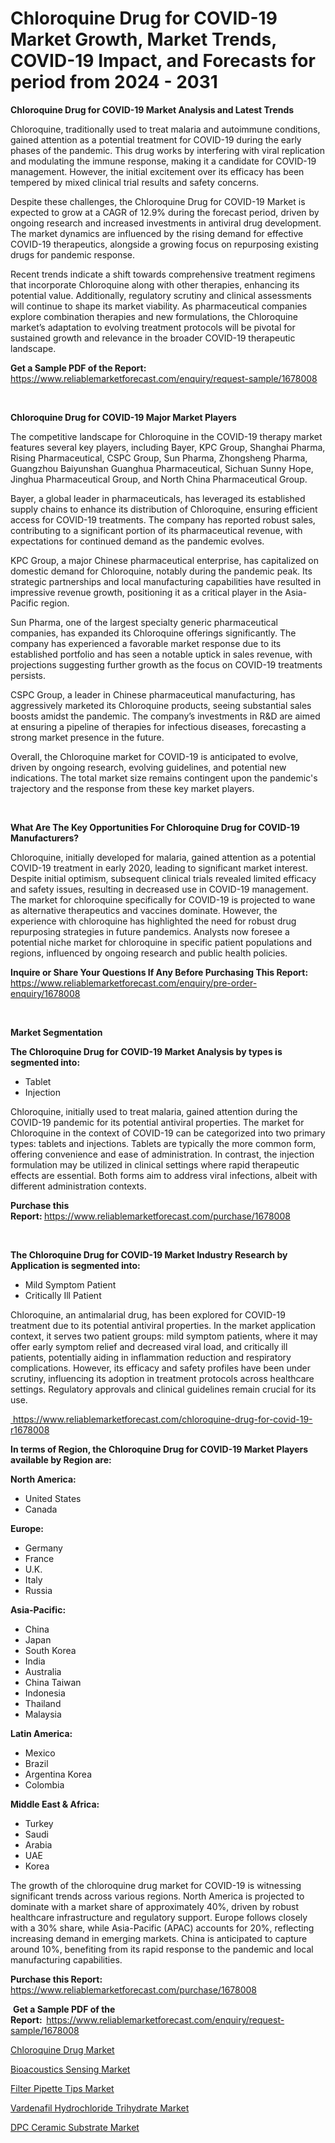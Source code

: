 <p><h1>Chloroquine Drug for COVID-19 Market Growth, Market Trends, COVID-19 Impact, and Forecasts for period from 2024 - 2031</h1></p><p><strong>Chloroquine Drug for COVID-19 Market Analysis and Latest Trends</strong></p>
<p><p>Chloroquine, traditionally used to treat malaria and autoimmune conditions, gained attention as a potential treatment for COVID-19 during the early phases of the pandemic. This drug works by interfering with viral replication and modulating the immune response, making it a candidate for COVID-19 management. However, the initial excitement over its efficacy has been tempered by mixed clinical trial results and safety concerns.</p><p>Despite these challenges, the Chloroquine Drug for COVID-19 Market is expected to grow at a CAGR of 12.9% during the forecast period, driven by ongoing research and increased investments in antiviral drug development. The market dynamics are influenced by the rising demand for effective COVID-19 therapeutics, alongside a growing focus on repurposing existing drugs for pandemic response. </p><p>Recent trends indicate a shift towards comprehensive treatment regimens that incorporate Chloroquine along with other therapies, enhancing its potential value. Additionally, regulatory scrutiny and clinical assessments will continue to shape its market viability. As pharmaceutical companies explore combination therapies and new formulations, the Chloroquine market’s adaptation to evolving treatment protocols will be pivotal for sustained growth and relevance in the broader COVID-19 therapeutic landscape.</p></p>
<p><strong>Get a Sample PDF of the Report:&nbsp;</strong> <a href="https://www.reliablemarketforecast.com/enquiry/request-sample/1678008?utm_campaign=1130&utm_medium=2&utm_source=Github&utm_content=ia&utm_term=14102024&utm_id=chloroquine-drug-for-covid-19">https://www.reliablemarketforecast.com/enquiry/request-sample/1678008</a></p>
<p>&nbsp;</p>
<p><strong>Chloroquine Drug for COVID-19 Major Market Players</strong></p>
<p><p>The competitive landscape for Chloroquine in the COVID-19 therapy market features several key players, including Bayer, KPC Group, Shanghai Pharma, Rising Pharmaceutical, CSPC Group, Sun Pharma, Zhongsheng Pharma, Guangzhou Baiyunshan Guanghua Pharmaceutical, Sichuan Sunny Hope, Jinghua Pharmaceutical Group, and North China Pharmaceutical Group.</p><p>Bayer, a global leader in pharmaceuticals, has leveraged its established supply chains to enhance its distribution of Chloroquine, ensuring efficient access for COVID-19 treatments. The company has reported robust sales, contributing to a significant portion of its pharmaceutical revenue, with expectations for continued demand as the pandemic evolves.</p><p>KPC Group, a major Chinese pharmaceutical enterprise, has capitalized on domestic demand for Chloroquine, notably during the pandemic peak. Its strategic partnerships and local manufacturing capabilities have resulted in impressive revenue growth, positioning it as a critical player in the Asia-Pacific region.</p><p>Sun Pharma, one of the largest specialty generic pharmaceutical companies, has expanded its Chloroquine offerings significantly. The company has experienced a favorable market response due to its established portfolio and has seen a notable uptick in sales revenue, with projections suggesting further growth as the focus on COVID-19 treatments persists.</p><p>CSPC Group, a leader in Chinese pharmaceutical manufacturing, has aggressively marketed its Chloroquine products, seeing substantial sales boosts amidst the pandemic. The company’s investments in R&D are aimed at ensuring a pipeline of therapies for infectious diseases, forecasting a strong market presence in the future.</p><p>Overall, the Chloroquine market for COVID-19 is anticipated to evolve, driven by ongoing research, evolving guidelines, and potential new indications. The total market size remains contingent upon the pandemic's trajectory and the response from these key market players.</p></p>
<p>&nbsp;</p>
<p><strong>What Are The Key Opportunities For Chloroquine Drug for COVID-19 Manufacturers?</strong></p>
<p><p>Chloroquine, initially developed for malaria, gained attention as a potential COVID-19 treatment in early 2020, leading to significant market interest. Despite initial optimism, subsequent clinical trials revealed limited efficacy and safety issues, resulting in decreased use in COVID-19 management. The market for chloroquine specifically for COVID-19 is projected to wane as alternative therapeutics and vaccines dominate. However, the experience with chloroquine has highlighted the need for robust drug repurposing strategies in future pandemics. Analysts now foresee a potential niche market for chloroquine in specific patient populations and regions, influenced by ongoing research and public health policies.</p></p>
<p><strong>Inquire or Share Your Questions If Any Before Purchasing This Report:</strong> <a href="https://www.reliablemarketforecast.com/enquiry/pre-order-enquiry/1678008?utm_campaign=1130&utm_medium=2&utm_source=Github&utm_content=ia&utm_term=14102024&utm_id=chloroquine-drug-for-covid-19">https://www.reliablemarketforecast.com/enquiry/pre-order-enquiry/1678008</a></p>
<p>&nbsp;</p>
<p><strong>Market Segmentation</strong></p>
<p><strong>The Chloroquine Drug for COVID-19 Market Analysis by types is segmented into:</strong></p>
<p><ul><li>Tablet</li><li>Injection</li></ul></p>
<p><p>Chloroquine, initially used to treat malaria, gained attention during the COVID-19 pandemic for its potential antiviral properties. The market for Chloroquine in the context of COVID-19 can be categorized into two primary types: tablets and injections. Tablets are typically the more common form, offering convenience and ease of administration. In contrast, the injection formulation may be utilized in clinical settings where rapid therapeutic effects are essential. Both forms aim to address viral infections, albeit with different administration contexts.</p></p>
<p><strong>Purchase this Report:&nbsp;</strong><a href="https://www.reliablemarketforecast.com/purchase/1678008?utm_campaign=1130&utm_medium=2&utm_source=Github&utm_content=ia&utm_term=14102024&utm_id=chloroquine-drug-for-covid-19">https://www.reliablemarketforecast.com/purchase/1678008</a></p>
<p>&nbsp;</p>
<p><strong>The Chloroquine Drug for COVID-19 Market Industry Research by Application is segmented into:</strong></p>
<p><ul><li>Mild Symptom Patient</li><li>Critically Ill Patient</li></ul></p>
<p><p>Chloroquine, an antimalarial drug, has been explored for COVID-19 treatment due to its potential antiviral properties. In the market application context, it serves two patient groups: mild symptom patients, where it may offer early symptom relief and decreased viral load, and critically ill patients, potentially aiding in inflammation reduction and respiratory complications. However, its efficacy and safety profiles have been under scrutiny, influencing its adoption in treatment protocols across healthcare settings. Regulatory approvals and clinical guidelines remain crucial for its use.</p></p>
<p><a href="https://www.reliablemarketforecast.com/chloroquine-drug-for-covid-19-r1678008?utm_campaign=1130&utm_medium=2&utm_source=Github&utm_content=ia&utm_term=14102024&utm_id=chloroquine-drug-for-covid-19">&nbsp;https://www.reliablemarketforecast.com/chloroquine-drug-for-covid-19-r1678008</a></p>
<p><strong>In terms of Region, the Chloroquine Drug for COVID-19 Market Players available by Region are:</strong></p>
<p>
    <p> <strong> North America: </strong>
        <ul>
            <li>United States</li>
            <li>Canada</li>
        </ul>
        </p> 
    <p> <strong> Europe: </strong>
        <ul>
            <li>Germany</li>
            <li>France</li>
            <li>U.K.</li>
            <li>Italy</li>
            <li>Russia</li>
        </ul>
        </p> 
    <p> <strong> Asia-Pacific: </strong>
        <ul>
            <li>China</li>
            <li>Japan</li>
            <li>South Korea</li>
            <li>India</li>
            <li>Australia</li>
            <li>China Taiwan</li>
            <li>Indonesia</li>
            <li>Thailand</li>
            <li>Malaysia</li>
        </ul>
        </p> 
    <p> <strong> Latin America: </strong>
        <ul>
            <li>Mexico</li>
            <li>Brazil</li>
            <li>Argentina Korea</li>
            <li>Colombia</li>
        </ul>
        </p> 
    <p> <strong> Middle East & Africa: </strong>
        <ul>
            <li>Turkey</li>
            <li>Saudi</li>
            <li>Arabia</li>
            <li>UAE</li>
            <li>Korea</li>
        </ul>
    </p>
    </p>
<p><p>The growth of the chloroquine drug market for COVID-19 is witnessing significant trends across various regions. North America is projected to dominate with a market share of approximately 40%, driven by robust healthcare infrastructure and regulatory support. Europe follows closely with a 30% share, while Asia-Pacific (APAC) accounts for 20%, reflecting increasing demand in emerging markets. China is anticipated to capture around 10%, benefiting from its rapid response to the pandemic and local manufacturing capabilities.</p></p>
<p><strong>Purchase this Report: </strong><a href="https://www.reliablemarketforecast.com/purchase/1678008?utm_campaign=1130&utm_medium=2&utm_source=Github&utm_content=ia&utm_term=14102024&utm_id=chloroquine-drug-for-covid-19">https://www.reliablemarketforecast.com/purchase/1678008</a></p>
<p>&nbsp;<strong>Get a Sample PDF of the Report:&nbsp;&nbsp;</strong><a href="https://www.reliablemarketforecast.com/enquiry/request-sample/1678008?utm_campaign=1130&utm_medium=2&utm_source=Github&utm_content=ia&utm_term=14102024&utm_id=chloroquine-drug-for-covid-19">https://www.reliablemarketforecast.com/enquiry/request-sample/1678008</a></p>
<p><strong></strong></p>
<p><p><a href="https://github.com/tenoreduwagley4rt/Market-Research-Report-List-1/blob/main/chloroquine-drug-market.md?utm_campaign=1130&utm_medium=2&utm_source=Github&utm_content=ia&utm_term=14102024&utm_id=chloroquine-drug-for-covid-19">Chloroquine Drug Market</a></p><p><a href="https://www.linkedin.com/pulse/strategic-roadmap-global-bioacoustics-sensing-market-insights-bou7f?trk=public_post_embed_feed-article-content&utm_campaign=1130&utm_medium=2&utm_source=Github&utm_content=ia&utm_term=14102024&utm_id=chloroquine-drug-for-covid-19">Bioacoustics Sensing Market</a></p><p><a href="https://www.linkedin.com/pulse/filter-pipette-tips-market-outlook-forecast-from-2024-2031-pjaff?trk=public_post_embed_feed-article-content&utm_campaign=1130&utm_medium=2&utm_source=Github&utm_content=ia&utm_term=14102024&utm_id=chloroquine-drug-for-covid-19">Filter Pipette Tips Market</a></p><p><a href="https://github.com/diedrer4btm/Market-Research-Report-List-1/blob/main/vardenafil-hydrochloride-trihydrate-market.md?utm_campaign=1130&utm_medium=2&utm_source=Github&utm_content=ia&utm_term=14102024&utm_id=chloroquine-drug-for-covid-19">Vardenafil Hydrochloride Trihydrate Market</a></p><p><a href="https://www.linkedin.com/pulse/future-ready-strategic-insights-global-dpc-ceramic-substrate-rihtf?trk=public_post_embed_feed-article-content&utm_campaign=1130&utm_medium=2&utm_source=Github&utm_content=ia&utm_term=14102024&utm_id=chloroquine-drug-for-covid-19">DPC Ceramic Substrate Market</a></p></p>